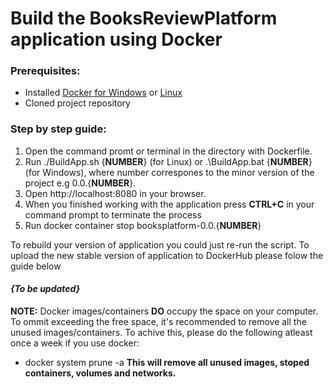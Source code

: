 # **Build the BooksReviewPlatform application using Docker**
### Prerequisites:
- Installed [Docker for Windows](https://docs.docker.com/docker-for-windows/install/) or [Linux](https://runnable.com/docker/install-docker-on-linux) 
- Cloned project repository
### Step by step guide: 
1. Open the command promt or terminal in the directory with Dockerfile.
2. Run ./BuildApp.sh {**NUMBER**} (for Linux) or .\BuildApp.bat {**NUMBER**} (for Windows), where
number correspones to the minor version of the project e.g 0.0.{**NUMBER**}.
3. Open http://localhost:8080 in your browser.
4. When you finished working with the application press **CTRL+C** in your command prompt to terminate the process
5. Run docker container stop booksplatform-0.0.{**NUMBER**}

To rebuild your version of application you could just re-run the script.
To upload the new stable version of application to DockerHub please folow the guide below
#### ***{To be updated}***

**NOTE:** Docker images/containers **DO** occupy the space on your computer. To ommit exceeding the free space, it's recommended to remove all the unused images/containers. To achive this, please do the following atleast once a week if you use docker:
 - docker system prune -a
**This will remove all unused images, stoped containers, volumes and networks.**

